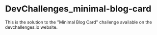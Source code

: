 # DevChallenges_minimal-blog-card
This is the solution to the "Minimal Blog Card" challenge available on the devchallenges.io website.
